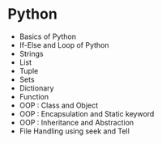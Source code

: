 # Python
   - Basics of Python
   - If-Else and Loop of Python
   - Strings
   - List
   - Tuple
   - Sets
   - Dictionary
   - Function
   - OOP : Class and Object
   - OOP : Encapsulation and Static keyword
   - OOP : Inheritance and Abstraction
   - File Handling using seek and Tell
